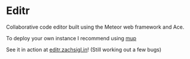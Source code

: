 # Editr
Collaborative code editor built using the Meteor web framework and Ace.

To deploy your own instance I recommend using [mup](https://github.com/arunoda/meteor-up)

See it in action at [editr.zachsigl.in](http://editr.zachsigl.in)! (Still working out a few bugs)
